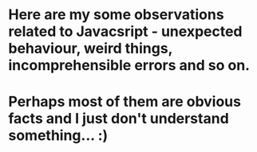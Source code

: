 # Here are my some observations related to Javacsript - unexpected behaviour, weird things, incomprehensible errors and so on.
# Perhaps most of them are obvious facts and I just don't understand something... :)

